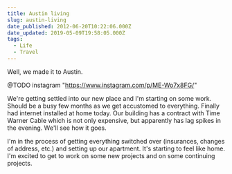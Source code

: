 ```yaml
---
title: Austin living
slug: austin-living
date_published: 2012-06-20T10:22:06.000Z
date_updated: 2019-05-09T19:58:05.000Z
tags:
  - Life
  - Travel
---
```


Well, we made it to Austin.

@TODO instagram "https://www.instagram.com/p/ME-Wo7x8FG/"

We're getting settled into our new place and I'm starting on some work. Should be a busy few months as we get accustomed to everything. Finally had internet installed at home today. Our building has a contract with Time Warner Cable which is not only expensive, but apparently has lag spikes in the evening. We'll see how it goes.

I'm in the process of getting everything switched over (insurances, changes of address, etc.) and setting up our apartment. It's starting to feel like home. I'm excited to get to work on some new projects and on some continuing projects.
